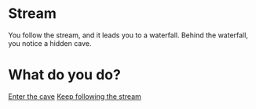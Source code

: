 # Stream

You follow the stream, and it leads you to a waterfall. Behind the waterfall, you notice a hidden cave.

# What do you do?

 [Enter the cave](cave.md)
 [Keep following the stream](keep_following.md)

